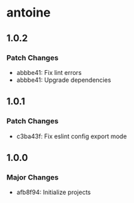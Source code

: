 # antoine

## 1.0.2

### Patch Changes

- abbbe41: Fix lint errors
- abbbe41: Upgrade dependencies

## 1.0.1

### Patch Changes

- c3ba43f: Fix eslint config export mode

## 1.0.0

### Major Changes

- afb8f94: Initialize projects

